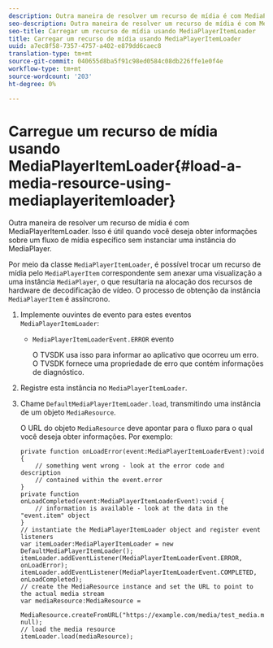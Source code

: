 ```yaml
---
description: Outra maneira de resolver um recurso de mídia é com MediaPlayerItemLoader. Isso é útil quando você deseja obter informações sobre um fluxo de mídia específico sem instanciar uma instância do MediaPlayer.
seo-description: Outra maneira de resolver um recurso de mídia é com MediaPlayerItemLoader. Isso é útil quando você deseja obter informações sobre um fluxo de mídia específico sem instanciar uma instância do MediaPlayer.
seo-title: Carregar um recurso de mídia usando MediaPlayerItemLoader
title: Carregar um recurso de mídia usando MediaPlayerItemLoader
uuid: a7ec8f58-7357-4757-a402-e879dd6caec8
translation-type: tm+mt
source-git-commit: 040655d8ba5f91c98ed0584c08db226ffe1e0f4e
workflow-type: tm+mt
source-wordcount: '203'
ht-degree: 0%

---
```



# Carregue um recurso de mídia usando MediaPlayerItemLoader{#load-a-media-resource-using-mediaplayeritemloader}

Outra maneira de resolver um recurso de mídia é com MediaPlayerItemLoader. Isso é útil quando você deseja obter informações sobre um fluxo de mídia específico sem instanciar uma instância do MediaPlayer.

Por meio da classe `MediaPlayerItemLoader`, é possível trocar um recurso de mídia pelo `MediaPlayerItem` correspondente sem anexar uma visualização a uma instância `MediaPlayer`, o que resultaria na alocação dos recursos de hardware de decodificação de vídeo. O processo de obtenção da instância `MediaPlayerItem` é assíncrono.

1. Implemente ouvintes de evento para estes eventos `MediaPlayerItemLoader`:

   * `MediaPlayerItemLoaderEvent.ERROR` evento

      O TVSDK usa isso para informar ao aplicativo que ocorreu um erro. O TVSDK fornece uma propriedade de erro que contém informações de diagnóstico.

1. Registre esta instância no `MediaPlayerItemLoader`.
1. Chame `DefaultMediaPlayerItemLoader.load`, transmitindo uma instância de um objeto `MediaResource`.

   O URL do objeto `MediaResource` deve apontar para o fluxo para o qual você deseja obter informações. Por exemplo:

   ```
   private function onLoadError(event:MediaPlayerItemLoaderEvent):void { 
       // something went wrong - look at the error code and description 
       // contained within the event.error 
   } 
   private function onLoadCompleted(event:MediaPlayerItemLoaderEvent):void { 
       // information is available - look at the data in the "event.item" object 
   } 
   // instantiate the MediaPlayerItemLoader object and register event listeners 
   var itemLoader:MediaPlayerItemLoader = new DefaultMediaPlayerItemLoader(); 
   itemLoader.addEventListener(MediaPlayerItemLoaderEvent.ERROR, onLoadError); 
   itemLoader.addEventListener(MediaPlayerItemLoaderEvent.COMPLETED, onLoadCompleted); 
   // create the MediaResource instance and set the URL to point to the actual media stream 
   var mediaResource:MediaResource = 
     MediaResource.createFromURL("https://example.com/media/test_media.m3u8", null); 
   // load the media resource 
   itemLoader.load(mediaResource); 
   ```

